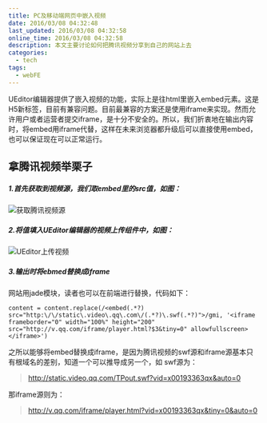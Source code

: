 ```yaml
---
title: PC及移动端网页中嵌入视频
date: 2016/03/08 04:32:48
last_updated: 2016/03/08 04:32:58
online_time: 2016/03/08 04:32:58
description: 本文主要讨论如何把腾讯视频分享到自己的网站上去
categories:
  - tech
tags:
  - webFE
---
```


UEditor编辑器提供了嵌入视频的功能，实际上是往html里嵌入embed元素。这是H5新标签，目前有兼容问题。目前最兼容的方案还是使用iframe来实现。然而允许用户或者运营者提交iframe，是十分不安全的。所以，我们折衷地在输出内容时，将embed用iframe代替，这样在未来浏览器都升级后可以直接使用embed，也可以保证现在可以正常运行。
## 拿腾讯视频举栗子
##### 1.首先获取到视频源，我们取embed里的src值，如图：
![获取腾讯视频源](https://img.yangrunwei.com/article-img/20160308/cbb72b84-2f0c-44d3-b4fd-87c38faa9a34--39-1.png "获取腾讯视频源")

##### 2.将值填入UEditor编辑器的视频上传组件中，如图：
![UEditor上传视频](https://img.yangrunwei.com/article-img/20160308/2da9216a-a622-4a5b-bebc-f1fa4b86d68c--39-2.png "UEditor上传视频")

##### 3.输出时将ebmed替换成iframe
网站用jade模块，读者也可以在前端进行替换，代码如下：
```
content = content.replace(/<embed(.*?) src="http:\/\/static\.video\.qq\.com\/(.*?)\.swf(.*?)">/gmi, '<iframe frameborder="0" width="100%" height="200" src="http://v.qq.com/iframe/player.html?$3&tiny=0" allowfullscreen></iframe>')
```
之所以能够将embed替换成iframe，是因为腾讯视频的swf源和iframe源基本只有根域名的差别，知道一个可以推导成另一个，如
swf源为：
>http://static.video.qq.com/TPout.swf?vid=x00193363qx&auto=0

那iframe源则为：
>http://v.qq.com/iframe/player.html?vid=x00193363qx&tiny=0&auto=0

